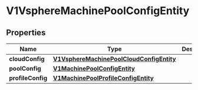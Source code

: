 # V1VsphereMachinePoolConfigEntity

## Properties
Name | Type | Description | Notes
------------ | ------------- | ------------- | -------------
**cloudConfig** | [**V1VsphereMachinePoolCloudConfigEntity**](V1VsphereMachinePoolCloudConfigEntity.md) |  | 
**poolConfig** | [**V1MachinePoolConfigEntity**](V1MachinePoolConfigEntity.md) |  |  [optional]
**profileConfig** | [**V1MachinePoolProfileConfigEntity**](V1MachinePoolProfileConfigEntity.md) |  |  [optional]
